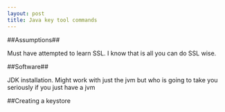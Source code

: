 ```yaml
---
layout: post
title: Java key tool commands
---
```


##Assumptions##

Must have attempted to learn SSL. I know that is all you can do SSL wise.

##Software##

JDK installation. Might work with just the jvm but who is going to take you seriously if you just have a jvm

##Creating a keystore

```
